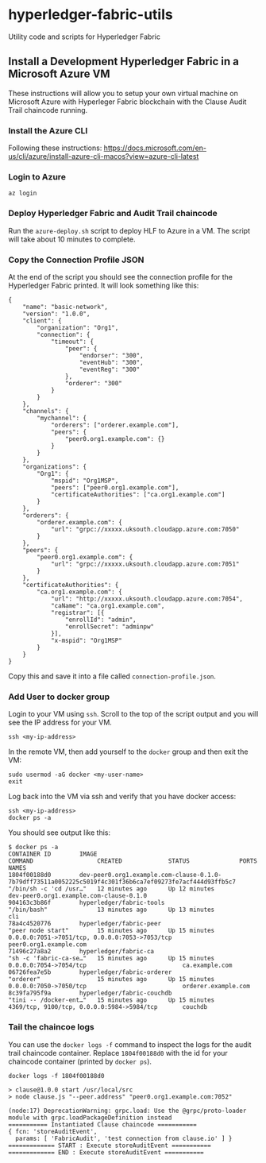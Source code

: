 # hyperledger-fabric-utils
Utility code and scripts for Hyperledger Fabric

## Install a Development Hyperledger Fabric in a Microsoft Azure VM

These instructions will allow you to setup your own virtual machine on Microsoft Azure
with Hyperleger Fabric blockchain with the Clause Audit Trail chaincode running.

### Install the Azure CLI

Following these instructions:
https://docs.microsoft.com/en-us/cli/azure/install-azure-cli-macos?view=azure-cli-latest

### Login to Azure

```
az login
```

### Deploy Hyperledger Fabric and Audit Trail chaincode

Run the `azure-deploy.sh` script to deploy HLF to Azure in a VM. The script will take about 10 minutes to complete.

### Copy the Connection Profile JSON

At the end of the script you should see the connection profile for the Hyperledger Fabric printed. It will look something like this:

```
{
    "name": "basic-network",
    "version": "1.0.0",
    "client": {
        "organization": "Org1",
        "connection": {
            "timeout": {
                "peer": {
                    "endorser": "300",
                    "eventHub": "300",
                    "eventReg": "300"
                },
                "orderer": "300"
            }
        }
    },
    "channels": {
        "mychannel": {
            "orderers": ["orderer.example.com"],
            "peers": {
                "peer0.org1.example.com": {}
            }
        }
    },
    "organizations": {
        "Org1": {
            "mspid": "Org1MSP",
            "peers": ["peer0.org1.example.com"],
            "certificateAuthorities": ["ca.org1.example.com"]
        }
    },
    "orderers": {
        "orderer.example.com": {
            "url": "grpc://xxxxx.uksouth.cloudapp.azure.com:7050"
        }
    },
    "peers": {
        "peer0.org1.example.com": {
            "url": "grpc://xxxxx.uksouth.cloudapp.azure.com:7051"
        }
    },
    "certificateAuthorities": {
        "ca.org1.example.com": {
            "url": "http://xxxxx.uksouth.cloudapp.azure.com:7054",
            "caName": "ca.org1.example.com",
            "registrar": [{
                "enrollId": "admin",
                "enrollSecret": "adminpw"
            }],
            "x-mspid": "Org1MSP"
        }
    }
}
```

Copy this and save it into a file called `connection-profile.json`.

### Add User to docker group

Login to your VM using `ssh`. Scroll to the top of the script output and you will see the IP address for your VM.

```
ssh <my-ip-address>
```

In the remote VM, then add yourself to the `docker` group and then exit the VM:

```
sudo usermod -aG docker <my-user-name>
exit
```

Log back into the VM via ssh and verify that you have docker access:

```
ssh <my-ip-address>
docker ps -a
```

You should see output like this:

```
$ docker ps -a
CONTAINER ID        IMAGE                                                                                                      COMMAND                  CREATED             STATUS              PORTS                                            NAMES
1804f00188d0        dev-peer0.org1.example.com-clause-0.1.0-7b79dff73511a0052225c5019f4c301f36b6ca7ef09273fe7acf444d93ffb5c7   "/bin/sh -c 'cd /usr…"   12 minutes ago      Up 12 minutes                                                        dev-peer0.org1.example.com-clause-0.1.0
904163c3b86f        hyperledger/fabric-tools                                                                                   "/bin/bash"              13 minutes ago      Up 13 minutes                                                        cli
78a4c4520776        hyperledger/fabric-peer                                                                                    "peer node start"        15 minutes ago      Up 15 minutes       0.0.0.0:7051->7051/tcp, 0.0.0.0:7053->7053/tcp   peer0.org1.example.com
71496c27a8a2        hyperledger/fabric-ca                                                                                      "sh -c 'fabric-ca-se…"   15 minutes ago      Up 15 minutes       0.0.0.0:7054->7054/tcp                           ca.example.com
06726fea7e5b        hyperledger/fabric-orderer                                                                                 "orderer"                15 minutes ago      Up 15 minutes       0.0.0.0:7050->7050/tcp                           orderer.example.com
8c39fa795f9a        hyperledger/fabric-couchdb                                                                                 "tini -- /docker-ent…"   15 minutes ago      Up 15 minutes       4369/tcp, 9100/tcp, 0.0.0.0:5984->5984/tcp       couchdb
```

### Tail the chaincoe logs

You can use the `docker logs -f` command to inspect the logs for the audit trail chaincode container. Replace `1804f00188d0` with the id for your chaincode container (printed by `docker ps`).

```
docker logs -f 1804f00188d0

> clause@1.0.0 start /usr/local/src
> node clause.js "--peer.address" "peer0.org1.example.com:7052"

(node:17) DeprecationWarning: grpc.load: Use the @grpc/proto-loader module with grpc.loadPackageDefinition instead
=========== Instantiated Clause chaincode ===========
{ fcn: 'storeAuditEvent',
  params: [ 'FabricAudit', 'test connection from clause.io' ] }
============= START : Execute storeAuditEvent ===========
============= END : Execute storeAuditEvent ===========
```